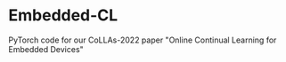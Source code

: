 # Embedded-CL
PyTorch code for our CoLLAs-2022 paper "Online Continual Learning for Embedded Devices"
